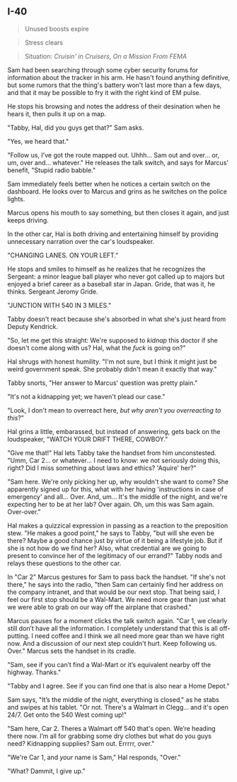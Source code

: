 ## I-40

> Unused boosts expire

> Stress clears

> Situation: _Cruisin' in Cruisers_, _On a Mission From FEMA_

Sam had been searching through some cyber security forums for information about the tracker in his arm. He hasn't found anything definitive, but some rumors that the thing's battery won't last more than a few days, and that it may be possible to fry it with the right kind of EM pulse.

He stops his browsing and notes the address of their desination when he hears it, then pulls it up on a map.

"Tabby, Hal, did you guys get that?" Sam asks.

"Yes, we heard that."

"Follow us, I’ve got the route mapped out. Uhhh&hellip; Sam out and over&hellip; or, um, over and&hellip; whatever." He releases the talk switch, and says for Marcus' benefit, "Stupid radio babble."

Sam immediately feels better when he notices a certain switch on the dashboard. He looks over to Marcus and grins as he switches on the police lights.

Marcus opens his mouth to say something, but then closes it again, and just keeps driving.

In the other car, Hal is both driving and entertaining himself by providing unnecessary narration over the car's loudspeaker.

"CHANGING LANES. ON YOUR LEFT."

He stops and smiles to himself as he realizes that he recognizes the Sergeant: a minor league ball player who never got called up to majors but enjoyed a brief career as a baseball star in Japan. Gride, that was it, he thinks. Sergeant Jeromy Gride.

"JUNCTION WITH 540 IN 3 MILES."

Tabby doesn't react because she's absorbed in what she's just heard from Deputy Kendrick.

"So, let me get this straight: We're supposed to _kidnap_ this doctor if she doesn't come along with us? Hal, what the _fuck_ is going on?"

Hal shrugs with honest humility. "I'm not sure, but I think it might just be weird government speak. She probably didn't mean it exactly that way."

Tabby snorts, "Her answer to Marcus' question was pretty plain."

"It's not a kidnapping yet; we haven't plead our case."

"Look, I don't mean to overreact here, _but why aren't you overreacting to this_?"

Hal grins a little, embarassed, but instead of answering, gets back on the loudspeaker, "WATCH YOUR DRIFT THERE, COWBOY."

"Give me that!" Hal lets Tabby take the handset from him unconstested. "Umm, Car 2&hellip; or whatever&hellip; I need to know: we not seriously doing this, right? Did I miss something about laws and ethics? 'Aquire' her?"

"Sam here. We're only picking her up, why wouldn't she want to come? She apparently signed up for this, what with her having 'instructions in case of emergency' and all&hellip; Over. And, um&hellip; It's the middle of the night, and we're expecting her to be at her lab? Over again. Oh, um this was Sam again. Over-over."



Hal makes a quizzical expression in passing as a reaction to the preposition stew. "He makes a good point," he says to Tabby, "but will she even be there? Maybe a good chance just by virtue of it being a lifestyle job. But if she is not how do we find her? Also, what credential are we going to present to convince her of the legitimacy of our errand?" Tabby nods and relays these questions to the other car.

In "Car 2" Marcus gestures for Sam to pass back the handset. "If she's not there," he says into the radio, "then Sam can certainly find her address on the company intranet, and that would be our next stop. That being said, I feel our first stop should be a Wal-Mart. We need more gear than just what we were able to grab on our way off the airplane that crashed."

Marcus pauses for a moment clicks the talk switch again. "Car 1, we clearly still don’t have all the information. I completely understand that this is all off-putting. I need coffee and I think we all need more gear than we have right now. And a discussion of our next step couldn't hurt. Keep following us. Over." Marcus sets the handset in its cradle.

"Sam, see if you can’t find a Wal-Mart or it’s equivalent nearby off the highway. Thanks."

"Tabby and I agree. See if you can find one that is also near a Home Depot."

Sam says, "It’s the middle of the night, everything is closed," as he stabs and swipes at his tablet. "Or not. There's a Walmart in Clegg... and it's open 24/7. Get onto the 540 West coming up!"

"Sam here, Car 2. Theres a Walmart off 540 that's open. We’re heading there now. I’m all for grabbing some dry clothes but what do you guys need? Kidnapping supplies? Sam out. Errrrr, over."

"We're Car 1, and _your_ name is Sam," Hal responds, "Over."

"What? Dammit, I give up."

<!--
Sam starts searching the Internet for information about Dr. Kristine Griffin as they make their way to the Wal-Mart, and finds out she runs
[ Paging @Chris Macrander let me know if you want me to roll something or other, otherwise just put the info in your next write up! ] (edited)
-->







